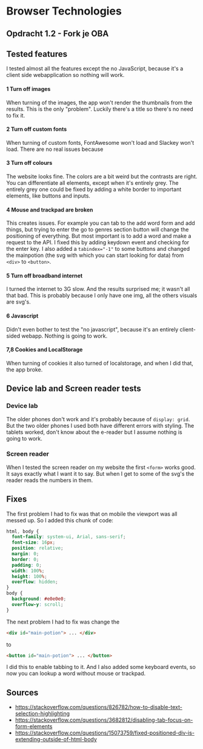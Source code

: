 # Browser Technologies
## Opdracht 1.2 - Fork je OBA

## Tested features
I tested almost all the features except the no JavaScript, because it's a client side webapplication so nothing will work.

#### 1 Turn off images
When turning of the images, the app won't render the thumbnails from the results. This is the only "problem". Luckily there's a title so there's no need to fix it.

#### 2 Turn off custom fonts
When turning of custom fonts, FontAwesome won't load and Slackey won't load. There are no real issues because

#### 3 Turn off colours
The website looks fine. The colors are a bit weird but the contrasts are right. You can differentiate all elements, except when it's entirely grey. The entirely grey one could be fixed by adding a white border to important elements, like buttons and inputs. 

#### 4 Mouse and trackpad are broken
This creates issues. For example you can tab to the add word form and add things, but trying to enter the go to genres section button will change the positioning of everything. But most important is to add a word and make a request to the API. I fixed this by adding keydown event and checking for the enter key. I also added a `tabindex="-1"` to some buttons and changed the mainpotion (the svg with which you can start looking for data) from `<div>` to `<button>`.

#### 5 Turn off broadband internet
I turned the internet to 3G slow. And the results surprised me; it wasn't all that bad. This is probably because I only have one img, all the others visuals are svg's.

#### 6 Javascript
Didn't even bother to test the "no javascript", because it's an entirely client-sided webapp. Nothing is going to work.

#### 7,8 Cookies and LocalStorage
When turning of cookies it also turned of localstorage, and when I did that, the app broke.

## Device lab and Screen reader tests
### Device lab
The older phones don't work and it's probably because of `display: grid`. But the two older phones I used both have different errors with styling. The tablets worked, don't know about the e-reader but I assume nothing is going to work.

### Screen reader
When I tested the screen reader on my website the first `<form>` works good. It says exactly what I want it to say. But when I get to some of the svg's the reader reads the numbers in them.

## Fixes
The first problem I had to fix was that on mobile the viewport was all messed up. So I added this chunk of code: <br>
```css
html, body {
  font-family: system-ui, Arial, sans-serif;
  font-size: 16px;
  position: relative;
  margin: 0;
  border: 0;
  padding: 0;
  width: 100%;
  height: 100%;
  overflow: hidden;
}
body {
  background: #e0e0e0;
  overflow-y: scroll;
}
```

The next problem I had to fix was change the 
```html 
<div id="main-potion"> ... </div>
```
to 
```html
<button id="main-potion"> ... </button>
```
I did this to enable tabbing to it. And I also added some keyboard events, so now you can lookup a word without mouse or trackpad.

## Sources 
- https://stackoverflow.com/questions/826782/how-to-disable-text-selection-highlighting
- https://stackoverflow.com/questions/3682812/disabling-tab-focus-on-form-elements
- https://stackoverflow.com/questions/15073759/fixed-positioned-div-is-extending-outside-of-html-body
